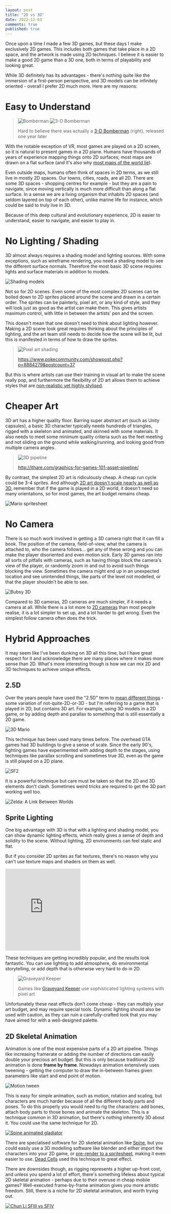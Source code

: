 ```yaml
---
layout: post
title: "2D vs 3D"
date: 2022-12-03
comments: true
published: true
---
```


Once upon a time I made a few 3D games, but these days I make exclusively 2D games. This includes both games that take place in a 2D space, and the artwork is made using 2D techniques. I believe it is easier to make a good 2D game than a 3D one, both in terms of playability and looking great.

While 3D definitely has its advantages - there's nothing quite like the immersion of a first-person perspective, and 3D models can be infinitely oriented - overall I prefer 2D much more. Here are my reasons:

# Easy to Understand

> ![Bomberman](https://upload.wikimedia.org/wikipedia/en/f/f1/Bomberman_(NES)_gameplay.png)
> ![3-D Bomberman](https://raw.githubusercontent.com/cxong/cxong.github.io/master/_posts/3dbomberman.webp)
> 
> Hard to believe there was actually a [3-D Bomberman](https://bomberman.fandom.com/wiki/3-D_Bomberman) (right), released one year later

With the notable exception of VR, most games are played on a 2D screen, so it is natural to present games in a 2D plane. Humans have thousands of years of experience mapping things onto 2D surfaces; most maps are drawn on a flat surface (and it's also why [most maps of the world lie](http://piecubed.co.uk/flat-world-map-lies/)).

Even outside maps, humans often think of spaces in 2D terms, as we still live in mostly 2D spaces. Our towns, cities, roads, are all 2D. There are some 3D spaces - shopping centres for example - but they are a pain to navigate, since moving vertically is much more difficult than along a flat surface. In a sense we are a living organism that inhabits 2D spaces (and seldom layered on top of each other), unlike marine life for instance, which could be said to truly live in 3D.

Because of this deep cultural and evolutionary experience, 2D is easier to understand, easier to navigate, and easier to play in.

# No Lighting / Shading

3D almost always requires a shading model and lighting sources. With some exceptions, such as wireframe rendering, you need a shading model to see the different surface normals. Therefore the most basic 3D scene requires lights and surface materials in addition to models.

![Shading models](https://raw.githubusercontent.com/cxong/cxong.github.io/master/_posts/shading_models.png)

Not so for 2D scenes. Even some of the most complex 2D scenes can be boiled down to 2D sprites placed around the scene and drawn in a certain order. The sprites can be painterly, pixel art, or any kind of style, and they will look just as good as the artist can make them. This gives artists maximum control, with little in between the artists' pen and the screen.

This doesn't mean that one doesn't need to think about lighting however. Making a 2D scene look great requires thinking about the principles of lighting, and the art team still needs to decide how the scene will be lit, but this is manifested in terms of how to draw the sprites.

> ![Pixel art shading](https://i.imgur.com/CHZp0h4.png)
>
> https://www.pokecommunity.com/showpost.php?p=8884279&postcount=37

But this is where artists can use their training in visual art to make the scene really pop, and furthermore the flexibility of 2D art allows them to achieve styles that are [non-realistic yet highly stylised](https://thevirtualinstructor.com/color-theory-for-highlights-shadows.html).

# Cheaper Art

3D art has a higher quality floor. Barring super abstract art (such as Unity capsules), a basic 3D character typically needs hundreds of triangles, rigged with a skeleton and animated, and skinned with some materials. It also needs to meet some minimum quality criteria such as the feet meeting and not sliding on the ground while walking/running, and looking good from multiple camera angles.

> ![3D pipeline](https://raw.githubusercontent.com/cxong/cxong.github.io/master/_posts/3dpipeline.png)
> 
> http://ithare.com/graphics-for-games-101-asset-pipeline/

By contrast, the simplest 2D art is ridiculously cheap. A cheap run cycle could be 3-4 sprites. And although [2D art doesn't scale nearly as well as 3D](http://cxong.github.io/2022/03/how-many-sprites-do-different-perspectives-need), remember that if the game is played in a 2D world, it doesn't need so many orientations, so for most games, the art budget remains cheap.

![Mario spritesheet](https://raw.githubusercontent.com/cxong/cxong.github.io/master/_posts/mario_spritesheet.png)

# No Camera

There is so much work involved in getting a 3D camera right that it can fill a book. The position of the camera, field-of-view, what the camera is attached to, who the camera follows... get any of these wrong and you can make the player disoriented and even motion sick. Early 3D games ran into all sorts of pitfalls with cameras, such as having things block the camera's view of the player, or randomly zoom in and out to avoid such things blocking the view. Sometimes the camera might end up in an unexpected location and see unintended things, like parts of the level not modelled, or that the player shouldn't be able to see.

![Bubsy 3D](https://www.gogglebob.com/pics/fgc3/233moving.gif)

Compared to 3D cameras, 2D cameras are much simpler, if it needs a camera at all. While there is a lot more to [2D cameras](https://docs.google.com/document/d/1iNSQIyNpVGHeak6isbP6AHdHD50gs8MNXF1GCf08efg/pub) than most people realise, it is a lot simpler to set up, and a lot harder to get wrong. Even the simplest follow camera often does the trick.

# Hybrid Approaches

It may seem like I've been dunking on 3D all this time, but I have great respect for it and acknowledge there are many places where it makes more sense than 2D. What's more interesting though is how we can mix 2D and 3D techniques to achieve unique effects.

## 2.5D

Over the years people have used the "2.5D" term to [mean different things](https://en.wikipedia.org/wiki/2.5D) - some variation of not-quite-2D-or-3D - but I'm referring to a game that is played in 2D, but contains 3D art. For example, using 3D models in a 2D game, or by adding depth and parallax to something that is still essentially a 2D game.

![3D Mario](https://raw.githubusercontent.com/cxong/cxong.github.io/master/_posts/3dmario.gif)

This technique has been used many times before. The overhead GTA games had 3D buildings to give a sense of scale. Since the early 90's, fighting games have experimented with adding depth to the stages, using techniques like parallax scrolling and sometimes true 3D, even as the game is still played on a 2D plane.

![SF2](https://2.bp.blogspot.com/-BdH9qf8HG6o/VsniAM-MmWI/AAAAAAAABvU/UpiTLlG1ygQ/s1600/Street+Fighter+II+Special+Champion+Edition+3.gif)

It is a powerful technique but care must be taken so that the 2D and 3D elements don't clash. Sometimes weird tricks are required to get the 3D part working well too.

![Zelda: A Link Between Worlds](https://nintendoeverything.com/wp-content/uploads/2013/11/photo12.jpg)

## Sprite Lighting

One big advantage with 3D is that with a lighting and shading model, you can show dynamic lighting effects, which really gives a sense of depth and solidity to the scene. Without lighting, 2D environments can feel static and flat.

But if you consider 2D sprites as flat textures, there's no reason why you can't use texture maps and shaders on them as well.

<iframe src="https://assets.pinterest.com/ext/embed.html?id=361836151309184594" height="256" width="236" frameborder="0" scrolling="no" ></iframe>

These techniques are getting incredibly popular, and the results look fantastic. You can use lighting to add atmosphere, do environmental storytelling, or add depth that is otherwise very hard to do in 2D.

> ![Graveyard Keeper](https://hsto.org/webt/hy/dv/vf/hydvvfxlld52gux9o0mnz2gavbe.gif)
>
> Games like [Graveyard Keeper](https://www.gamedeveloper.com/programming/graveyard-keeper-how-the-graphics-effects-are-made) use sophisticated lighting systems with pixel art

Unfortunately these neat effects don't come cheap - they can multiply your art budget, and may require special tools. Dynamic lighting should also be used with caution, as they can ruin a carefully-crafted look that you may have aimed for with a well-designed palette.

## 2D Skeletal Animation

Animation is one of the most expensive parts of a 2D art pipeline. Things like increasing framerate or adding the number of directions can easily double your precious art budget. But this is only because traditional 2D animation is done **frame by frame**. Nowadays animation extensively uses tweening - getting the computer to draw the in-between frames given parameters like start and end point of motion.

![Motion tween](https://raw.githubusercontent.com/cxong/cxong.github.io/master/_posts/motion_tween.gif)

This is easy for simple animation, such as motion, rotation and scaling, but characters are much harder because of all the different body parts and poses. To do this properly you would need to rig the characters: add bones, attach body parts to those bones and animate the skeleton. This is a technique common in 3D animation, but there's nothing inherently 3D about it. You could use the same technique for 2D.

[![Spine animated gladiator](https://cdn.dribbble.com/users/1776417/screenshots/3582977/media/48909596ffd8e84a07dfe9f9dc77314d.gif)](https://dribbble.com/shots/3582977-Gladiator-Spine-2D-Animation-Kick?utm_source=Clipboard_Shot&utm_campaign=Akseley&utm_content=Gladiator.%20Spine%202D%20Animation.%20Kick.&utm_medium=Social_Share&utm_source=Clipboard_Shot&utm_campaign=Akseley&utm_content=Gladiator.%20Spine%202D%20Animation.%20Kick.&utm_medium=Social_Share)

There are specialised software for 2D skeletal animation like [Spine](http://esotericsoftware.com), but you could easily use a 3D modelling software like blender and either import the characters into your 2D game, or [pre-render to a spritesheet](https://cxong.github.io/2017/03/3d-rendered-pixel-sprites), making it even easier to use. [Dead Cells](https://www.gamedeveloper.com/production/art-design-deep-dive-using-a-3d-pipeline-for-2d-animation-in-i-dead-cells-i-) used this technique to great effect.

There are downsides though, as rigging represents a higher up-front cost, and unless you spend a lot of effort, there's something lifeless about typical 2D skeletal animation - perhaps due to their overuse in cheap mobile games? Well-executed frame-by-frame animation gives you more artistic freedom. Still, there is a niche for 2D skeletal animation, and worth trying out.

[![Chun Li SFIII vs SFIV](https://dinofarmgames.com/img/a-pixel/chun-li-comparison.gif)](https://dinofarmgames.com/a-pixel-artist-renounces-pixel-art/)
